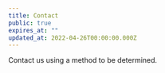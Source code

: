 ```yaml
---
title: Contact
public: true
expires_at: ""
updated_at: 2022-04-26T00:00:00.000Z
---
```

Contact us using a method to be determined.
